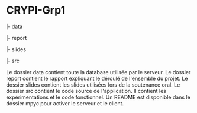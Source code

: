 # CRYPI-Grp1

|- data

|- report

|- slides

|- src

Le dossier data contient toute la database utilisée par le serveur.
Le dossier report contient le rapport expliquant le déroulé de l'ensemble du projet.
Le dossier slides contient les slides utilisées lors de la soutenance oral.
Le dossier src contient le code source de l'application. Il contient les expérimentations et le code fonctionnel. Un README est disponible dans le dossier mpyc pour activer le serveur et le client.

